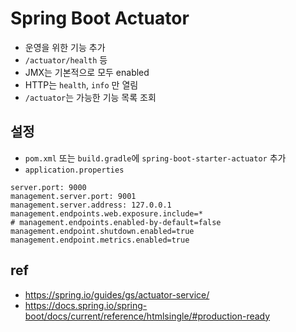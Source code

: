 # Spring Boot Actuator
- 운영을 위한 기능 추가
- `/actuator/health` 등
- JMX는 기본적으로 모두 enabled
- HTTP는 `health`, `info` 만 열림
- `/actuator`는 가능한 기능 목록 조회

## 설정
- `pom.xml` 또는 `build.gradle`에 `spring-boot-starter-actuator` 추가
- `application.properties`

```
server.port: 9000
management.server.port: 9001
management.server.address: 127.0.0.1
management.endpoints.web.exposure.include=*
# management.endpoints.enabled-by-default=false
management.endpoint.shutdown.enabled=true
management.endpoint.metrics.enabled=true
```

## ref
- https://spring.io/guides/gs/actuator-service/
- https://docs.spring.io/spring-boot/docs/current/reference/htmlsingle/#production-ready
